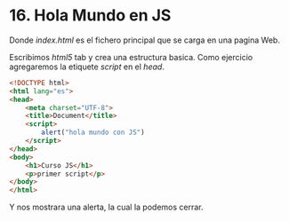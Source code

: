 # 16. Hola Mundo en JS 

Donde *index.html* es el fichero principal que se carga en una pagina Web.

Escribimos *html5* tab y crea una estructura basica. Como ejercicio agregaremos la etiquete *script* en el *head*. 


```html
<!DOCTYPE html>
<html lang="es">
<head>
    <meta charset="UTF-8">
    <title>Document</title>
    <script>
        alert("hola mundo con JS")
    </script>
</head>
<body>
    <h1>Curso JS</h1>
    <p>primer script</p>
</body>
</html>
```
Y nos mostrara una alerta, la cual la podemos cerrar. 